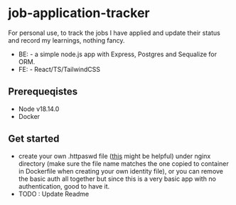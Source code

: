 # job-application-tracker


For personal use, to track the jobs I have applied and update their status and record my learnings, nothing fancy.
- BE: - a simple node.js app with Express, Postgres and Sequalize for ORM.
- FE: - React/TS/TailwindCSS
  
## Prerequeqistes
- Node v18.14.0
- Docker
  
## Get started
- create your own .httpaswd file ([this](https://docs.openshift.com/container-platform/4.8/authentication/identity_providers/configuring-htpasswd-identity-provider.html) might be helpful) under nginx directory (make sure the file name matches the one copied to container in Dockerfile when creating your own identity file), or you can remove the basic auth all together but since this is a very basic app with no authentication, good to have it.
- TODO : Update Readme


